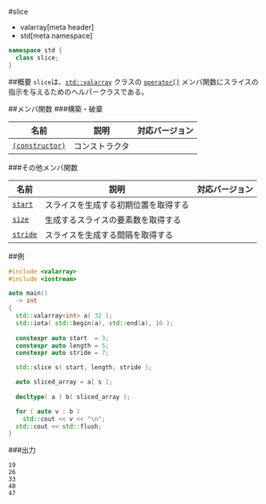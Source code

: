 #slice
* valarray[meta header]
* std[meta namespace]

```cpp
namespace std {
  class slice;
}
```

##概要
`slice`は、[`std::valarray`](./valarray.md) クラスの [`operator[]`](./valarray/op_at.md) メンバ関数にスライスの指示を与えるためのヘルパークラスである。


##メンバ関数
###構築・破棄

| 名前 | 説明 | 対応バージョン |
|-------------------------------------|----------------------------|------|
| [`(constructor)`](./slice/op_constructor.md) | コンストラクタ             |      |


###その他メンバ関数

| 名前 | 説明 | 対応バージョン |
|-------------------------------|--------------------------------------|------|
| [`start`](./slice/start.md)   | スライスを生成する初期位置を取得する |      |
| [`size`](./slice/size.md)     | 生成するスライスの要素数を取得する   |      |
| [`stride`](./slice/stride.md) | スライスを生成する間隔を取得する     |      |


##例
```cpp
#include <valarray>
#include <iostream>

auto main()
  -> int
{
  std::valarray<int> a( 32 );
  std::iota( std::begin(a), std::end(a), 16 );
  
  constexpr auto start  = 3;
  constexpr auto length = 5;
  constexpr auto stride = 7;

  std::slice s( start, length, stride );

  auto sliced_array = a[ s ];
  
  decltype( a ) b( sliced_array );

  for ( auto v : b )
    std::cout << v << "\n";
  std::cout << std::flush;
}
```

###出力
```
19
26
33
40
47
```

